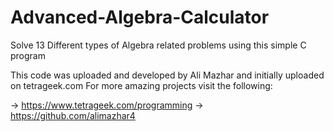 # Advanced-Algebra-Calculator
Solve 13 Different types of Algebra related problems using this simple C program

This code was uploaded and developed by Ali Mazhar and initially uploaded on tetrageek.com
For more amazing projects visit the following:

->   https://www.tetrageek.com/programming
->   https://github.com/alimazhar4
